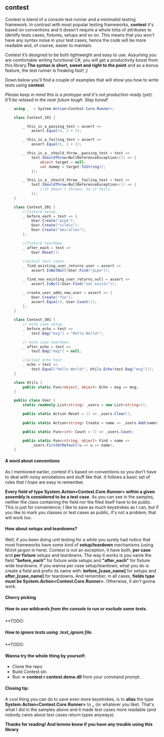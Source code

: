 ## contest
Contest is blend of a console test runner and a minimalist testing framework. In contrast with most popular testing frameworks, **contest** it's based on conventions and it doesn't require a whole lotta of attributes to identify tests cases, fixtures, setups and so on. This means that you won't have any syntax noise in your test cases, hence the code will be more readable and, of course, easier to maintain.

Contest it’s designed to be both lightweight and easy to use. Assuming you are comfortable writing functional C#, you will get a productivity boost from this library.**The syntax is short, sweet and right to the point** and as a bonus feature, the test runner is freaking fast! ;)

Down below you’ll find a couple of examples that will show you how to write tests using **contest**.

_Please keep in mind this is a protoype and it's not production ready (yet). It'll be relased in the near future tough. Stay tuned!_
```cs
	using _  = System.Action<Contest.Core.Runner>;

    class Contest_101 {

		_ this_is_a_passing_test = assert => 
			assert.Equal(4, 2 + 2);

		_ this_is_a_failing_test = assert =>
			assert.Equal(5, 2 + 2);

        _ this_is_a__should_throw__passing_test = test =>
            test.ShouldThrow<NullReferenceException>(() => {
                object target = null;
                var dummy = target.ToString();
            });

		_ this_is_a__should_throw__failing_test = test =>
			test.ShouldThrow<NullReferenceException>(() => {
				//It doesn't throws; So it fails.
			});
    }

    class Contest_201 {
		//fixture setup.
		_ before_each = test => {
			User.Create("pipe");
			User.Create("vilmis");
			User.Create("amiralles");
		};

		//fixture teardown.
		_ after_each = test =>
			User.Reset();
		
		//actual test cases.
		_ find_existing_user_returns_user = assert => 
			assert.IsNotNull(User.Find("pipe"));

		_ find_non_existing_user_returns_null = assert => 
			assert.IsNull(User.Find("not exists"));

		_ create_user_adds_new_user = assert => {
			User.Create("foo");
			assert.Equal(4, User.Count());
		};
    }

	class Contest_301 {
		// echo case setup.
		_ before_echo = test => 
			test.Bag["msg"] = "Hello World!";

		// echo case teardown.
		_ after_echo = test => 
			test.Bag["msg"] = null;

		//actual echo test
		_ echo = test => 
			test.Equal("Hello World!", Utils.Echo(test.Bag["msg"]));
	}

	class Utils {
		public static Func<object, object> Echo = msg => msg;
	}

	public class User {	
		static readonly List<string> _users = new List<string>();

		public static Action Reset = () => _users.Clear();
			
		public static Action<string> Create = name => _users.Add(name);

		public static Func<int> Count = () => _users.Count;

		public static Func<string, object> Find = name =>
			_users.FirstOrDefault(u => u == name);
	}
```

		
#### A word about conventions
As I mentioned earlier, contest it's based on conventions so you don't have to deal with noisy annotations and stuff like that. It follows a basic set of rules that _I hope_ are easy to remember.

**Every field of type System.Action<Contest.Core.Runner> within a given assembly is considered to be a test case**. As you can see in the samples, neither the class containing the field nor the filed itself have to be public. This is just for convenience; I like to save as much keystrokes as I can, but if you like to mark you classes or test cases as public, it's not a problem, that will work too.

#### How about setups and teardowns?
Well, if you been doing unit testing for a while you surely had notice that most frameworks have some kind of **setup/teardown** mechanisms (using NUnit jargon in here). Contest is not an exception, it have both, **per case** and **per fixture** setups and teardowns. The way it works is you name the field **"before_each"** for fixture wide setups and **"after_each"** for fixture wide teardowns. If you wanna per case setup/teardown, what you do is create a field and prefix its name with: **before_[case_name]** for setups and **after_[case_name]** for teardowns.
And remember, in all cases, **fields type must be System.Action\<Contest.Core.Runner\>**. Otherwise, it ain't gonna work.

#### Cherry picking
##### How to use wildcards from the console to run or exclude some tests.
**TODO:
##### How to ignore tests using .test_ignore file.
**TODO:

#### Wanna try the whole thing by yourself:
* Clone the repo.
* Build Contest.sln.
* Run =>  **contest r contest.demo.dll** from your command prompt.

#### Closing tip:
A cool thing you can do to save even more keystrokes, is to **alias** the type **System.Action\<Contest.Core.Runner\>** to **_** (or whatever you like). That's what I did in the samples above and it made test cases more readable (and nobody cares about test cases return types anyways).


**Thanks for reading! And lemme know if you have any trouble using this library**

